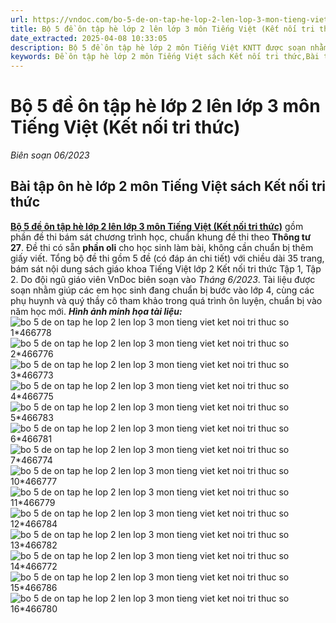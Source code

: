 ```yaml
---
url: https://vndoc.com/bo-5-de-on-tap-he-lop-2-len-lop-3-mon-tieng-viet-ket-noi-tri-thuc-299662
title: Bộ 5 đề ôn tập hè lớp 2 lên lớp 3 môn Tiếng Việt (Kết nối tri thức) - Biên soạn 06/2023 - VnDoc.com
date_extracted: 2025-04-08 10:33:05
description: Bộ 5 đề ôn tập hè lớp 2 môn Tiếng Việt KNTT được soạn nhằm giúp các em học sinh rèn luyện, củng cố các kiến thức để chuẩn bị bước vào năm học mới.
keywords: Đề ôn tập hè lớp 2 môn Tiếng Việt sách Kết nối tri thức,Bài tập hè lớp 2 môn Tiếng Việt sách Kết nối tri thức,bài tập ôn hè lớp 2 lên lớp 3,bài tập ôn hè lớp 2 lên 3,ôn tập hè lớp 2 lên 3,đề ôn tập hè lớp 2 lên 3,ôn hè lớp 2 lên 3,đề ôn tập lớp 2 lên lớp 3,bộ đề ôn tập hè lớp 2 lên lớp 3,ôn hè lớp 2,đề ôn tập hè lớp 2,bài tập ôn hè lớp 2 lên lớp 3 môn tiếng việt,bài tập ôn hè lớp 2 lên 3 môn tiếng việt,ôn tập hè lớp 2 lên 3 môn tiếng việt,đề ôn tập hè lớp 2 lên 3 môn tiếng việt
---
```


# Bộ 5 đề ôn tập hè lớp 2 lên lớp 3 môn Tiếng Việt \(Kết nối tri thức\)
_Biên soạn 06/2023_
## **Bài tập ôn hè lớp 2 môn Tiếng Việt sách Kết nối tri thức**
**[Bộ 5 đề ôn tập hè lớp 2 lên lớp 3 môn Tiếng Việt \(Kết nối tri thức\)](<https://vndoc.com/bo-5-de-on-tap-he-lop-2-len-lop-3-mon-tieng-viet-ket-noi-tri-thuc-299662>)** gồm phần đề thi bám sát chương trình học, chuẩn khung đề thi theo **Thông tư 27**. Đề thi có sẵn **phần oli** cho học sinh làm bài, không cần chuẩn bị thêm giấy viết.
Tổng bộ đề thi gồm 5 đề \(có đáp án chi tiết\) với chiều dài 35 trang, bám sát nội dung  sách giáo khoa Tiếng Việt lớp 2 Kết nối tri thức Tập 1, Tập 2. Do đội ngũ giáo viên VnDoc biên soạn vào _Tháng 6/2023_.
Tài liệu được soạn nhằm giúp các em học sinh đang chuẩn bị bước vào lớp 4, cùng các phụ huynh và quý thầy cô tham khảo trong quá trình ôn luyện, chuẩn bị vào năm học mới.
_**Hình ảnh minh họa tài liệu:**_
![bo 5 de on tap he lop 2 len lop 3 mon tieng viet ket noi tri thuc so 1*466778](https://i.vdoc.vn/data/image/2023/06/29/bo-5-de-on-tap-he-lop-2-len-lop-3-mon-tieng-viet-ket-noi-tri-thuc-so-1.jpg)![bo 5 de on tap he lop 2 len lop 3 mon tieng viet ket noi tri thuc so 2*466776](https://i.vdoc.vn/data/image/2023/06/29/bo-5-de-on-tap-he-lop-2-len-lop-3-mon-tieng-viet-ket-noi-tri-thuc-so-2.jpg)![bo 5 de on tap he lop 2 len lop 3 mon tieng viet ket noi tri thuc so 3*466773](https://i.vdoc.vn/data/image/2023/06/29/bo-5-de-on-tap-he-lop-2-len-lop-3-mon-tieng-viet-ket-noi-tri-thuc-so-3.jpg)![bo 5 de on tap he lop 2 len lop 3 mon tieng viet ket noi tri thuc so 4*466775](https://i.vdoc.vn/data/image/2023/06/29/bo-5-de-on-tap-he-lop-2-len-lop-3-mon-tieng-viet-ket-noi-tri-thuc-so-4.jpg)![bo 5 de on tap he lop 2 len lop 3 mon tieng viet ket noi tri thuc so 5*466783](https://i.vdoc.vn/data/image/2023/06/29/bo-5-de-on-tap-he-lop-2-len-lop-3-mon-tieng-viet-ket-noi-tri-thuc-so-5.jpg)![bo 5 de on tap he lop 2 len lop 3 mon tieng viet ket noi tri thuc so 6*466781](https://i.vdoc.vn/data/image/2023/06/29/bo-5-de-on-tap-he-lop-2-len-lop-3-mon-tieng-viet-ket-noi-tri-thuc-so-6.jpg)![bo 5 de on tap he lop 2 len lop 3 mon tieng viet ket noi tri thuc so 7*466774](https://i.vdoc.vn/data/image/2023/06/29/bo-5-de-on-tap-he-lop-2-len-lop-3-mon-tieng-viet-ket-noi-tri-thuc-so-7.jpg)![bo 5 de on tap he lop 2 len lop 3 mon tieng viet ket noi tri thuc so 10*466777](https://i.vdoc.vn/data/image/2023/06/29/bo-5-de-on-tap-he-lop-2-len-lop-3-mon-tieng-viet-ket-noi-tri-thuc-so-10.jpg)![bo 5 de on tap he lop 2 len lop 3 mon tieng viet ket noi tri thuc so 11*466779](https://i.vdoc.vn/data/image/2023/06/29/bo-5-de-on-tap-he-lop-2-len-lop-3-mon-tieng-viet-ket-noi-tri-thuc-so-11.jpg)![bo 5 de on tap he lop 2 len lop 3 mon tieng viet ket noi tri thuc so 12*466784](https://i.vdoc.vn/data/image/2023/06/29/bo-5-de-on-tap-he-lop-2-len-lop-3-mon-tieng-viet-ket-noi-tri-thuc-so-12.jpg)![bo 5 de on tap he lop 2 len lop 3 mon tieng viet ket noi tri thuc so 13*466782](https://i.vdoc.vn/data/image/2023/06/29/bo-5-de-on-tap-he-lop-2-len-lop-3-mon-tieng-viet-ket-noi-tri-thuc-so-13.jpg)![bo 5 de on tap he lop 2 len lop 3 mon tieng viet ket noi tri thuc so 14*466772](https://i.vdoc.vn/data/image/2023/06/29/bo-5-de-on-tap-he-lop-2-len-lop-3-mon-tieng-viet-ket-noi-tri-thuc-so-14.jpg)![bo 5 de on tap he lop 2 len lop 3 mon tieng viet ket noi tri thuc so 15*466786](https://i.vdoc.vn/data/image/2023/06/29/bo-5-de-on-tap-he-lop-2-len-lop-3-mon-tieng-viet-ket-noi-tri-thuc-so-15.jpg)![bo 5 de on tap he lop 2 len lop 3 mon tieng viet ket noi tri thuc so 16*466780](https://i.vdoc.vn/data/image/2023/06/29/bo-5-de-on-tap-he-lop-2-len-lop-3-mon-tieng-viet-ket-noi-tri-thuc-so-16.jpg)
